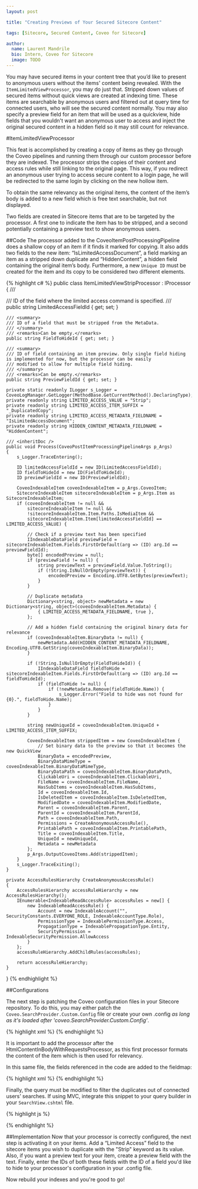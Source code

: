 ```yaml
---
layout: post

title: "Creating Previews of Your Secured Sitecore Content"

tags: [Sitecore, Secured Content, Coveo for Sitecore]

author:
  name: Laurent Mandrile
  bio: Intern, Coveo for Sitecore
  image: TODO
---
```


You may have secured items in your content tree that you’d like to present to anonymous users without the items' content being revealed. With the `ItemLimitedViewProcessor`, you may do just that. Stripped down values of secured items without quick views are created at indexing time. These items are searchable by anonymous users and filtered out at query time for connected users, who will see the secured content normally. You may also specify a preview field for an item that will be used as a quickview, hide fields that you wouldn't want an anonymous user to access and inject the original secured content in a hidden field so it may still count for relevance. 

<!-- more -->

#ItemLimitedViewProcessor

This feat is accomplished by creating a copy of items as they go through the Coveo pipelines and running them through our custom processor before they are indexed. The processor strips the copies of their content and access rules while still linking to the original page. This way, if you redirect an anonymous user trying to access secure content to a login page, he will be redirected to the same login by clicking on the new hollow item.

To obtain the same relevancy as the original items, the content of the item’s body is added to a new field which is free text searchable, but not displayed.

Two fields are created in Sitecore items that are to be targeted by the processor. A first one to indicate the item has to be stripped, and a second potentially containing a preview text to show anonymous users.

##Code
The processor added to the CoveoItemPostProcessingPipeline does a shallow copy of an item if it finds it marked for copying. It also adds two fields to the new item: “IsLimitedAccessDocument”, a field marking an item as a stripped down duplicate and “HiddenContent”, a hidden field containing the original item’s body. Furthermore, a new `Unique ID` must be created for the item and its copy to be considered two different elements.

{% highlight c# %}
public class ItemLimitedViewStripProcessor : IProcessor<CoveoPostItemProcessingPipelineArgs>
{
    /// <summary>
    /// ID of the field where the limited access command is specified.
    /// </summary>
    public string LimitedAccessFieldId { get; set; }

    /// <summary>
    /// ID of a field that must be stripped from the MetaData.
    /// </summary>
    /// <remarks>Can be empty.</remarks>
    public string FieldToHideId { get; set; }

    /// <summary>
    /// ID of field containing an item preview. Only single field hiding is implemented for now, but the processor can be easily
    /// modified to allow for multiple field hiding.
    /// </summary>
    /// <remarks>Can be empty.</remarks>
    public string PreviewFieldId { get; set; }

    private static readonly ILogger s_Logger = CoveoLogManager.GetLogger(MethodBase.GetCurrentMethod().DeclaringType);
    private readonly string LIMITED_ACCESS_VALUE = "Strip";
    private readonly string LIMITED_ACCESS_ITEM_SUFFIX = "_DuplicatedCopy";
    private readonly string LIMITED_ACCESS_METADATA_FIELDNAME = "IsLimitedAccessDocument";
    private readonly string HIDDEN_CONTENT_METADATA_FIELDNAME = "HiddenContent";

    /// <inheritDoc />
    public void Process(CoveoPostItemProcessingPipelineArgs p_Args)
    {
        s_Logger.TraceEntering();

        ID limitedAccessFieldId = new ID(LimitedAccessFieldId);
        ID fieldToHideId = new ID(FieldToHideId);
        ID previewFieldId = new ID(PreviewFieldId);

        CoveoIndexableItem coveoIndexableItem = p_Args.CoveoItem;
        SitecoreIndexableItem sitecoreIndexableItem = p_Args.Item as SitecoreIndexableItem;
        if (coveoIndexableItem != null &&
            sitecoreIndexableItem != null &&
            !sitecoreIndexableItem.Item.Paths.IsMediaItem &&
            sitecoreIndexableItem.Item[limitedAccessFieldId] == LIMITED_ACCESS_VALUE) {

            // Check if a preview text has been specified
            IIndexableDataField previewField = sitecoreIndexableItem.Fields.FirstOrDefault(arg => (ID) arg.Id == previewFieldId);
            byte[] encodedPreview = null;
            if (previewField != null) {
                string previewText = previewField.Value.ToString();
                if (!String.IsNullOrEmpty(previewText)) {
                    encodedPreview = Encoding.UTF8.GetBytes(previewText);
                }
            }

            // Duplicate metadata
            Dictionary<string, object> newMetadata = new Dictionary<string, object>(coveoIndexableItem.Metadata) {
                { LIMITED_ACCESS_METADATA_FIELDNAME, true },
            };

            // Add a hidden field containing the original binary data for relevance
            if (coveoIndexableItem.BinaryData != null) {
                newMetadata.Add(HIDDEN_CONTENT_METADATA_FIELDNAME, Encoding.UTF8.GetString(coveoIndexableItem.BinaryData));
            }

            if (!String.IsNullOrEmpty(FieldToHideId)) {
                IIndexableDataField fieldToHide = sitecoreIndexableItem.Fields.FirstOrDefault(arg => (ID) arg.Id == fieldToHideId);
                if (fieldToHide != null) {
                    if (!newMetadata.Remove(fieldToHide.Name)) {
                        s_Logger.Error("Field to hide was not found for {0}.", fieldToHide.Name);
                    }
                }
            }

            string newUniqueId = coveoIndexableItem.UniqueId + LIMITED_ACCESS_ITEM_SUFFIX;

            CoveoIndexableItem strippedItem = new CoveoIndexableItem {
                // Set binary data to the preview so that it becomes the new QuickView
                BinaryData = encodedPreview,
                BinaryDataMimeType = coveoIndexableItem.BinaryDataMimeType,
                BinaryDataPath = coveoIndexableItem.BinaryDataPath,
                ClickableUri = coveoIndexableItem.ClickableUri,
                FileName = coveoIndexableItem.FileName,
                HasSubItems = coveoIndexableItem.HasSubItems,
                Id = coveoIndexableItem.Id,
                IsDeletedItem = coveoIndexableItem.IsDeletedItem,
                ModifiedDate = coveoIndexableItem.ModifiedDate,
                Parent = coveoIndexableItem.Parent,
                ParentId = coveoIndexableItem.ParentId,
                Path = coveoIndexableItem.Path,
                Permissions = CreateAnonymousAccessRule(),
                PrintablePath = coveoIndexableItem.PrintablePath,
                Title = coveoIndexableItem.Title,
                UniqueId = newUniqueId,
                Metadata = newMetadata
            };
            p_Args.OutputCoveoItems.Add(strippedItem);
        }
        s_Logger.TraceExiting();
    }

    private AccessRulesHierarchy CreateAnonymousAccessRule()
    {
        AccessRulesHierarchy accessRuleHierarchy = new AccessRulesHierarchy();
        IEnumerable<IndexableReadAccessRule> accessRules = new[] {
            new IndexableReadAccessRule() {
                Account = new IndexableAccount("", SecurityConstants.EVERYONE_ROLE, IndexableAccountType.Role),
                PermissionType = IndexablePermissionType.Access,
                PropagationType = IndexablePropagationType.Entity,
                SecurityPermission = IndexableSecurityPermission.AllowAccess
            }
        };
        accessRuleHierarchy.AddChildRules(accessRules);

        return accessRuleHierarchy;
    }
}
{% endhighlight %}

##Configurations

The next step is patching the Coveo configuration files in your Sitecore repository. To do this, you may either patch the `Coveo.SearchProvider.Custom.Config` file or create your own .config *as long as it's loaded after 'coveo.SearchProvider.Custom.Config'*.

{% highlight xml %}
<configuration xmlns:patch="http://www.sitecore.net/xmlconfig/">
  <sitecore>
    <pipelines>
      <coveoPostItemProcessingPipeline>
        <processor type="ItemLimitedAccess.Processors.ItemLimitedViewStripProcessor, ItemLimitedAccess">
          <LimitedAccessFieldID></LimitedAccessFieldID>
          <PreviewFieldID></PreviewFieldID>
          <FieldToHideID></FieldToHideID>
        </processor>
      </coveoPostItemProcessingPipeline>
    </pipelines>
  </sitecore>
</configuration>
{% endhighlight %}

It is important to add the processor after the HtmlContentInBodyWithRequestsProcessor, as this first processor formats the content of the item which is then used for relevancy.

In this same file, the fields referenced in the code are added to the fieldmap:

{% highlight xml %}
<fieldMap>
    <fieldNames hint="raw:AddFieldByFieldName">
    <fieldType fieldName="IsLimitedAccessDocument" settingType="Coveo.Framework.Configuration.FieldConfiguration, Coveo.Framework" />
    <fieldType fieldName="HiddenContent" includeForFreeTextSearch="true" isDisplayField="false" settingType="Coveo.Framework.Configuration.FieldConfiguration, Coveo.Framework" />
    </fieldNames>
</fieldMap>
{% endhighlight %}

Finally, the query must be modified to filter the duplicates out of connected users’ searches. If using MVC, integrate this snippet to your query builder in your `SearchView.cshtml` file.  

{% highlight js %}
<script type="text/javascript">
  //Implement this function based on your security rules
  function userHasAccessToSecuredContent() {
    return @Model.IsUserAnonymous.ToString().ToLower();
  }

  Coveo.$(function() {
    Coveo.$("#@Model.Id")
    .on(Coveo.QueryEvents.buildingQuery, function(e, args) {
      if (!userHasAccessToSecuredContent()) {
        args.queryBuilder.advancedExpression.add("NOT @(Model.ToCoveoFieldName("IsLimitedAccessDocument"))");
      }
    })
    .coveoForSitecore('init', CoveoForSitecore.componentsOptions);
  });
</script>
{% endhighlight %}


##Implementation
Now that your processor is correctly configured, the next step is activating it on your items. Add a “Limited Access” field to the sitecore items you wish to duplicate with the "Strip" keyword as its value. Also, if you want a preview text for your item, create a preview field with the text. Finally, enter the IDs of both these fields with the ID of a field you'd like to hide to your processor's configuration in your .config file.

Now rebuild your indexes and you're good to go!

